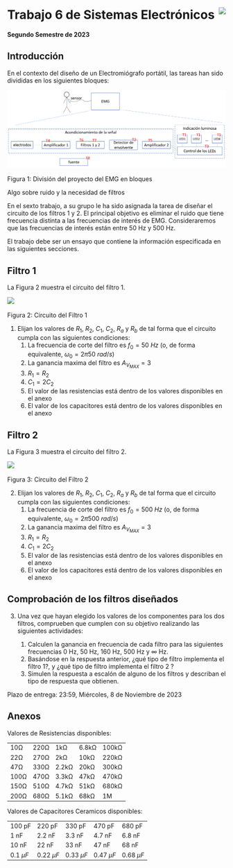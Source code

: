 # <img src="https://julianodb.github.io/SISTEMAS_ELECTRONICOS_PARA_INGENIERIA_BIOMEDICA/img/logo_fing.png?raw=true" align="right" height="45"> Trabajo 6 de Sistemas Electrónicos

#### Segundo Semestre de 2023

## Introducción

En el contexto del diseño de un Electromiógrafo portátil, las tareas han sido divididas en los siguientes bloques:

![TX_bloques](../img/TX_bloques.png)

Figura 1: División del proyecto del EMG en bloques

Algo sobre ruido y la necesidad de filtros

En el sexto trabajo, a su grupo le ha sido asignada la tarea de diseñar el circuito de los filtros 1 y 2. El principal objetivo es eliminar el ruido que tiene frecuencia distinta a las frecuencias de interés de EMG. Consideraremos que las frecuencias de interés están entre 50 Hz y 500 Hz.

El trabajo debe ser un ensayo que contiene la información especificada en las siguientes secciones.

## Filtro 1

La Figura 2 muestra el circuito del filtro 1.

<img src="https://julianodb.github.io/electronic_circuits_diagrams/sallen_key_high_2_with_gain.png" width="500">

Figura 2: Circuito del Filtro 1

1. Elijan los valores de $R_1$, $R_2$, $C_1$, $C_2$, $R_a$ y $R_b$ de tal forma que el circuito cumpla con las siguientes condiciones:
    1. La frecuencia de corte del filtro es $f_0 = 50\ Hz$ (o, de forma equivalente, $\omega_0 = 2 \pi 50\ rad/s$)
    1. La ganancia maxima del filtro es $A_{V_{MAX}} = 3$
    1. $R_1 = R_2$
    1. $C_1 = 2 C_2$
    1. El valor de las resistencias está dentro de los valores disponibles en el anexo
    1. El valor de los capacitores está dentro de los valores disponibles en el anexo

## Filtro 2

La Figura 3 muestra el circuito del filtro 2.

<img src="https://julianodb.github.io/electronic_circuits_diagrams/sallen_key_low_2_with_gain.png" width="500">

Figura 3: Circuito del Filtro 2

2. Elijan los valores de $R_1$, $R_2$, $C_1$, $C_2$, $R_a$ y $R_b$ de tal forma que el circuito cumpla con las siguientes condiciones:
    1. La frecuencia de corte del filtro es $f_0 = 500\ Hz$ (o, de forma equivalente, $\omega_0 = 2 \pi 500\ rad/s$)
    1. La ganancia maxima del filtro es $A_{V_{MAX}} = 3$
    1. $R_1 = R_2$
    1. $C_1 = 2 C_2$
    1. El valor de las resistencias está dentro de los valores disponibles en el anexo
    1. El valor de los capacitores está dentro de los valores disponibles en el anexo

## Comprobación de los filtros diseñados

3. Una vez que hayan elegido los valores de los componentes para los dos filtros, comprueben que cumplen con su objetivo realizando las siguientes actividades:

    1. Calculen la ganancia en frecuencia de cada filtro para las siguientes frecuencias 0 Hz, 50 Hz, 160 Hz, 500 Hz y $\infty$ Hz.
    2. Basándose en la respuesta anterior, ¿qué tipo de filtro implementa el filtro 1?, y ¿qué tipo de filtro implementa el filtro 2 ?
    3. Simulen la respuesta a escalón de alguno de los filtros y describan el tipo de respuesta que obtienen.


Plazo de entrega: 23:59, Miércoles, 8 de Noviembre de 2023

## Anexos

Valores de Resistencias disponibles:

|   |  |        |       |  |
|------|------|-----------|------------|-------|
| 10Ω  | 220Ω | 1kΩ       | 6.8kΩ      | 100kΩ |
| 22Ω  | 270Ω | 2kΩ       | 10kΩ       | 220kΩ |
| 47Ω  | 330Ω | 2.2kΩ     | 20kΩ       | 300kΩ |
| 100Ω | 470Ω | 3.3kΩ     | 47kΩ       | 470kΩ |
| 150Ω | 510Ω | 4.7kΩ     | 51kΩ       | 680kΩ |
| 200Ω | 680Ω | 5.1kΩ     | 68kΩ       | 1M    |

Valores de Capacitores Ceramicos disponibles:

|   |  |        |       |  |
|------|------|-----------|------------|-------|
| 100 pF  | 220 pF | 330 pF | 470 pF | 680 pF |
| 1 nF  | 2.2 nF | 3.3 nF | 4.7 nF | 6.8 nF |
| 10 nF  | 22 nF | 33 nF | 47 nF | 68 nF |
| $0.1\ \mu F$  | $0.22\ \mu F$ | $0.33\ \mu F$| $0.47\ \mu F$ | $0.68\ \mu F$ |
